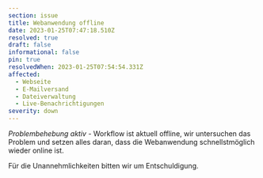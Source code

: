 ```yaml
---
section: issue
title: Webanwendung offline
date: 2023-01-25T07:47:18.510Z
resolved: true
draft: false
informational: false
pin: true
resolvedWhen: 2023-01-25T07:54:54.331Z
affected:
  - Webseite
  - E-Mailversand
  - Dateiverwaltung
  - Live-Benachrichtigungen
severity: down
---
```

*Problembehebung aktiv* -  Workflow ist aktuell offline, wir untersuchen das Problem und setzen alles daran, dass die Webanwendung schnellstmöglich wieder online ist.

Für die Unannehmlichkeiten bitten wir um Entschuldigung.